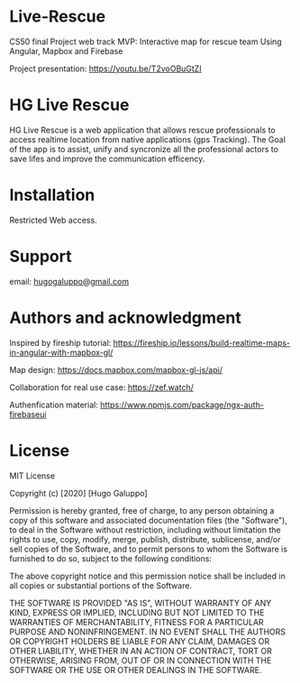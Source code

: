 # Live-Rescue
CS50 final Project web track MVP: Interactive map for rescue team
Using Angular, Mapbox and Firebase

Project presentation: https://youtu.be/T2voOBuGtZI

# HG Live Rescue

HG Live Rescue is a web application that allows rescue professionals to access realtime location from native applications (gps Tracking). The Goal of the app is to assist, unify and syncronize all the professional actors to save lifes and improve the communication efficency.

# Installation
Restricted Web access.

# Support

email: hugogaluppo@gmail.com

# Authors and acknowledgment

Inspired by fireship tutorial: https://fireship.io/lessons/build-realtime-maps-in-angular-with-mapbox-gl/

Map design: https://docs.mapbox.com/mapbox-gl-js/api/

Collaboration for real use case: https://zef.watch/

Authenfication material: https://www.npmjs.com/package/ngx-auth-firebaseui

# License

MIT License

Copyright (c) [2020] [Hugo Galuppo]

Permission is hereby granted, free of charge, to any person obtaining a copy of this software and associated documentation files (the "Software"), to deal in the Software without restriction, including without limitation the rights to use, copy, modify, merge, publish, distribute, sublicense, and/or sell copies of the Software, and to permit persons to whom the Software is furnished to do so, subject to the following conditions:

The above copyright notice and this permission notice shall be included in all copies or substantial portions of the Software.

THE SOFTWARE IS PROVIDED "AS IS", WITHOUT WARRANTY OF ANY KIND, EXPRESS OR IMPLIED, INCLUDING BUT NOT LIMITED TO THE WARRANTIES OF MERCHANTABILITY, FITNESS FOR A PARTICULAR PURPOSE AND NONINFRINGEMENT. IN NO EVENT SHALL THE AUTHORS OR COPYRIGHT HOLDERS BE LIABLE FOR ANY CLAIM, DAMAGES OR OTHER LIABILITY, WHETHER IN AN ACTION OF CONTRACT, TORT OR OTHERWISE, ARISING FROM, OUT OF OR IN CONNECTION WITH THE SOFTWARE OR THE USE OR OTHER DEALINGS IN THE SOFTWARE.
